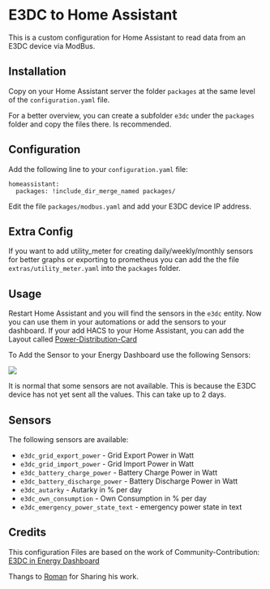 # E3DC to Home Assistant

This is a custom configuration for Home Assistant to read data from an E3DC device via ModBus.

## Installation

Copy on your Home Assistant server the folder `packages` at the same level of the `configuration.yaml` file.

For a better overview, you can create a subfolder `e3dc` under the `packages` folder and copy the files there. Is recommended.

## Configuration

Add the following line to your `configuration.yaml` file:

```
homeassistant:
  packages: !include_dir_merge_named packages/
```

Edit the file `packages/modbus.yaml` and add your E3DC device IP address.

## Extra Config

If you want to add utility_meter for creating daily/weekly/monthly sensors for better graphs or exporting to prometheus you can add the the file `extras/utility_meter.yaml` into the `packages` folder.


## Usage

Restart Home Assistant and you will find the sensors in the `e3dc` entity. Now you can use them in your automations or add the sensors to your dashboard.
If your add HACS to your Home Assistant, you can add the Layout called [Power-Distribution-Card](https://github.com/JonahKr/power-distribution-card)

To Add the Sensor to your Energy Dashboard use the following Sensors:

<img src="https://github.com/MrIceman11/e3dc-homeassistant/raw/main/examples/Dashboard_Config_2.png"/>

It is normal that some sensors are not available. This is because the E3DC device has not yet sent all the values. This can take up to 2 days.

## Sensors

The following sensors are available:

  * `e3dc_grid_export_power` - Grid Export Power in Watt
  * `e3dc_grid_import_power` - Grid Import Power in Watt
  * `e3dc_battery_charge_power` - Battery Charge Power in Watt
  * `e3dc_battery_discharge_power` - Battery Discharge Power in Watt
  * `e3dc_autarky` - Autarky in % per day
  * `e3dc_own_consumption` - Own Consumption in % per day
  * `e3dc_emergency_power_state_text` - emergency power state in text

## Credits

This configuration Files are based on the work of Community-Contribution: [E3DC in Energy Dashboard](https://community.home-assistant.io/t/e3dc-in-energy-dashboard/379800)

Thangs to [Roman](https://github.com/Roemer) for Sharing his work.